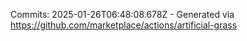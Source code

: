 Commits: 2025-01-26T06:48:08.678Z - Generated via https://github.com/marketplace/actions/artificial-grass
<br>
